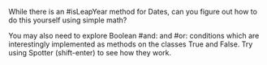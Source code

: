 While there is an #isLeapYear method for Dates, can you figure out how to do this yourself using simple math? You may also need to explore Boolean #and: and #or: conditions which are interestingly implemented as methods on the classes True and False. Try using Spotter (shift-enter) to see how they work. 